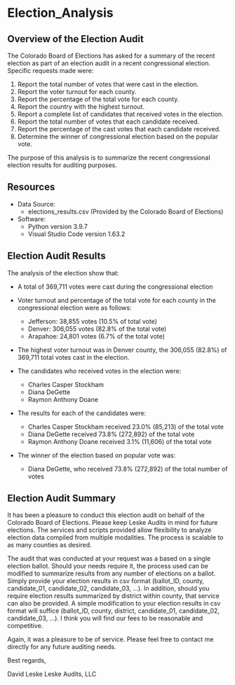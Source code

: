 # Election_Analysis

## Overview of the Election Audit
The Colorado Board of Elections has asked for a summary of the recent election as part of an election audit in a recent congressional election. Specific requests made were:

1. Report the total number of votes that were cast in the election.
2. Report the voter turnout for each county.
3. Report the percentage of the total vote for each county.
4. Report the country with the highest turnout.
5. Report a complete list of candidates that received votes in the election.
6. Report the total number of votes that each candidate received.
7. Report the percentage of the cast votes that each candidate received.
8. Determine the winner of congressional election based on the popular vote.

The purpose of this analysis is to summarize the recent congressional election results for auditing purposes. 

## Resources
- Data Source: 
    - elections_results.csv (Provided by the Colorado Board of Elections)
- Software: 
  - Python version 3.9.7
  - Visual Studio Code version 1.63.2
  
## Election Audit Results
The analysis of the election show that:
- A total of 369,711 votes were cast during the congressional election

- Voter turnout and percentage of the total vote for each county in the congressional election were as follows: 
  - Jefferson: 38,855 votes (10.5% of total vote)
  - Denver: 306,055 votes (82.8% of the total vote)
  - Arapahoe: 24,801 votes (6.7% of the total vote)

- The highest voter turnout was in Denver county, the 306,055 (82.8%) of 369,711 total votes cast in the election.

- The candidates who received votes in the election were:
    - Charles Casper Stockham
    - Diana DeGette
    - Raymon Anthony Doane

 - The results for each of the candidates were:
    - Charles Casper Stockham received 23.0% (85,213) of the total vote
    - Diana DeGette received 73.8% (272,892) of the total vote
    - Raymon Anthony Doane received 3.1% (11,606) of the total vote

- The winner of the election based on popular vote was:
    - Diana DeGette, who received 73.8% (272,892) of the total number of votes

 
## Election Audit Summary
It has been a pleasure to conduct this election audit on behalf of the Colorado Board of Elections. Please keep Leske Audits in mind for future elections. The services and scripts provided allow flexibility to analyze election data compiled from multiple modalities. The process is scalable to as many counties as desired.  

The audit that was conducted at your request was a based on a single election ballot. Should your needs require it, the process used can be modified to summarize results from any number of elections on a ballot. Simply provide your election results in csv format (ballot_ID, county, candidate_01, candidate_02, candidate_03, ...). In addition, should you require election results summarized by district within county, that service can also be provided. A simple modification to your election results in csv format will suffice (ballot_ID, county, district, candidate_01, candidate_02, candidate_03, ...). I think you will find our fees to be reasonable and competitive.

Again, it was a pleasure to be of service. Please feel free to contact me directly for any future auditing needs.

Best regards,

David Leske
Leske Audits, LLC

